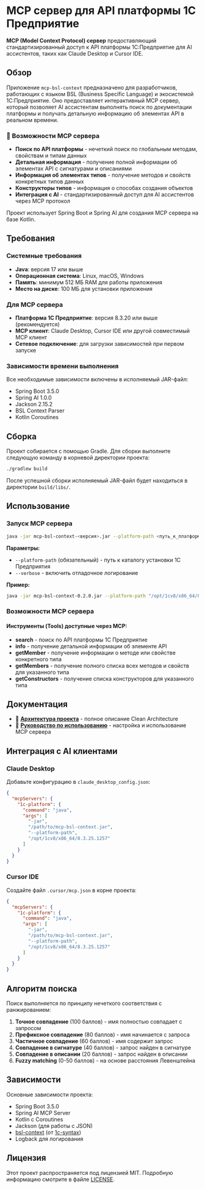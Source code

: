 # MCP сервер для API платформы 1С Предприятие

**MCP (Model Context Protocol) сервер** предоставляющий стандартизированный доступ к API платформы 1С:Предприятие для AI ассистентов, таких как Claude Desktop и Cursor IDE.

## Обзор

Приложение `mcp-bsl-context` предназначено для разработчиков, работающих с языком BSL (Business Specific Language) и экосистемой 1С:Предприятие. Оно предоставляет интерактивный MCP сервер, который позволяет AI ассистентам выполнять поиск по документации платформы и получать детальную информацию об элементах API в реальном времени.

### 🤖 Возможности MCP сервера

- **Поиск по API платформы** - нечеткий поиск по глобальным методам, свойствам и типам данных
- **Детальная информация** - получение полной информации об элементах API с сигнатурами и описаниями  
- **Информация об элементах типов** - получение методов и свойств конкретных типов данных
- **Конструкторы типов** - информация о способах создания объектов
- **Интеграция с AI** - стандартизированный доступ для AI ассистентов через MCP протокол

Проект использует Spring Boot и Spring AI для создания MCP сервера на базе Kotlin.

## Требования

### Системные требования
- **Java**: версия 17 или выше
- **Операционная система**: Linux, macOS, Windows
- **Память**: минимум 512 МБ RAM для работы приложения
- **Место на диске**: 100 МБ для установки приложения

### Для MCP сервера
- **Платформа 1С Предприятие**: версия 8.3.20 или выше (рекомендуется)
- **MCP клиент**: Claude Desktop, Cursor IDE или другой совместимый MCP клиент
- **Сетевое подключение**: для загрузки зависимостей при первом запуске

### Зависимости времени выполнения
Все необходимые зависимости включены в исполняемый JAR-файл:
- Spring Boot 3.5.0
- Spring AI 1.0.0
- Jackson 2.15.2
- BSL Context Parser
- Kotlin Coroutines

## Сборка

Проект собирается с помощью Gradle. Для сборки выполните следующую команду в корневой директории проекта:

```bash
./gradlew build
```

После успешной сборки исполняемый JAR-файл будет находиться в директории `build/libs/`.

## Использование

### Запуск MCP сервера

```bash
java -jar mcp-bsl-context-<версия>.jar --platform-path <путь_к_платформе_1С>
```

**Параметры:**

- `--platform-path` (обязательный) - путь к каталогу установки 1С Предприятия
- `--verbose` - включить отладочное логирование

**Пример:**

```bash
java -jar mcp-bsl-context-0.2.0.jar --platform-path "/opt/1cv8/x86_64/8.3.25.1257"
```

### Возможности MCP сервера

#### Инструменты (Tools) доступные через MCP:

- **search** - поиск по API платформы 1С Предприятие
- **info** - получение детальной информации об элементе API  
- **getMember** - получение информации о методе или свойстве конкретного типа
- **getMembers** - получение полного списка всех методов и свойств для указанного типа
- **getConstructors** - получение списка конструкторов для указанного типа

## Документация

- 📖 **[Архитектура проекта](documentation/PROJECT_ARCHITECTURE.md)** - полное описание Clean Architecture
- 🚀 **[Руководство по использованию](documentation/MCP_SERVER_USAGE.md)** - настройка и использование MCP сервера

## Интеграция с AI клиентами

### Claude Desktop

Добавьте конфигурацию в `claude_desktop_config.json`:

```json
{
  "mcpServers": {
    "1c-platform": {
      "command": "java",
      "args": [
        "-jar", 
        "/path/to/mcp-bsl-context.jar", 
        "--platform-path", 
        "/opt/1cv8/x86_64/8.3.25.1257"
      ]
    }
  }
}
```

### Cursor IDE

Создайте файл `.cursor/mcp.json` в корне проекта:

```json
{
  "mcpServers": {
    "1c-platform": {
      "command": "java",
      "args": [
        "-jar", 
        "/path/to/mcp-bsl-context.jar", 
        "--platform-path", 
        "/opt/1cv8/x86_64/8.3.25.1257"
      ]
    }
  }
}
```

## Алгоритм поиска

Поиск выполняется по принципу нечеткого соответствия с ранжированием:

1. **Точное совпадение** (100 баллов) - имя полностью совпадает с запросом
2. **Префиксное совпадение** (80 баллов) - имя начинается с запроса  
3. **Частичное совпадение** (60 баллов) - имя содержит запрос
4. **Совпадение в сигнатуре** (40 баллов) - запрос найден в сигнатуре
5. **Совпадение в описании** (20 баллов) - запрос найден в описании
6. **Fuzzy matching** (0-50 баллов) - на основе расстояния Левенштейна

## Зависимости

Основные зависимости проекта:

- Spring Boot 3.5.0
- Spring AI MCP Server
- Kotlin с Coroutines
- Jackson (для работы с JSON)
- [bsl-context](https://github.com/1c-syntax/bsl-context) (от [1c-syntax](https://github.com/1c-syntax/))
- Logback для логирования

## Лицензия

Этот проект распространяется под лицензией MIT. Подробную информацию смотрите в файле [LICENSE](LICENSE).